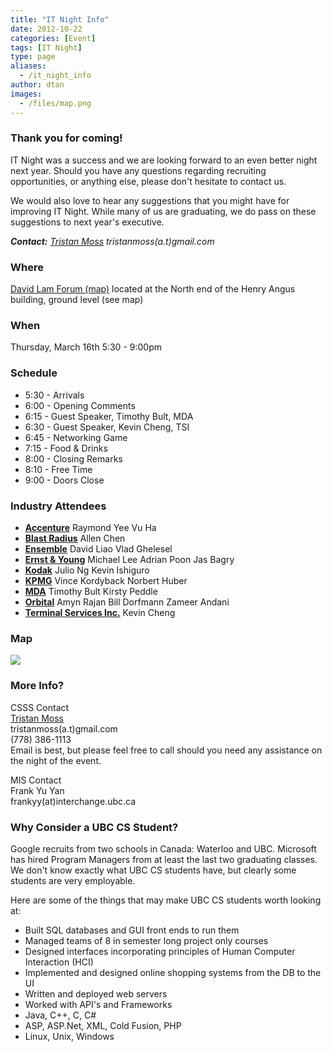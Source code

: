 ```yaml
---
title: "IT Night Info"
date: 2012-10-22
categories: [Event]
tags: [IT Night]
type: page
aliases:
  - /it_night_info
author: dtan
images:
  - /files/map.png
---
```


### Thank you for coming!

IT Night was a success and we are looking forward to an even better night next year. Should you have any questions regarding recruiting opportunities, or anything else, please don't hesitate to contact us.

We would also love to hear any suggestions that you might have for improving IT Night. While many of us are graduating, we do pass on these suggestions to next year's executive.

**_Contact:_** _[Tristan Moss](http://tristanmoss.net/) tristanmoss(a.t)gmail.com_

### Where

[David Lam Forum (map)](https://maps.google.com/maps?f=q&hl=en&sll=49.264122,-123.250637&sspn=0.006707,0.01678&q=ubc+vancouver+angus&cid=49264122,-123250637,2619071038577418934&li=lmd&t=h&ll=49.26702,-123.249993&spn=0.007085,0.01678)
located at the North end of the Henry Angus building, ground level (see map)

### When

Thursday, March 16th
5:30 - 9:00pm

### Schedule

* 5:30 - Arrivals
* 6:00 - Opening Comments
* 6:15 - Guest Speaker, Timothy Bult, MDA
* 6:30 - Guest Speaker, Kevin Cheng, TSI
* 6:45 - Networking Game
* 7:15 - Food & Drinks
* 8:00 - Closing Remarks
* 8:10 - Free Time
* 9:00 - Doors Close

### Industry Attendees

*   **[Accenture](http://www.accenture.com/)**
    Raymond Yee
    Vu Ha
*   **[Blast Radius](http://www.blastradius.com/index.jsp)**
    Allen Chen
*   **[Ensemble](http://www.ensemble.com/)**
    David Liao
    Vlad Ghelesel
*   **[Ernst & Young](https://webforms.ey.com/global/content.nsf/Canada/Home)**
    Michael Lee
    Adrian Poon
    Jas Bagry
*   **[Kodak](http://wwwca.kodak.com/CA/en/nav/kciHomePage.jhtml)**
    Julio Ng
    Kevin Ishiguro
*   **[KPMG](http://www.kpmg.ca/en/)**
    Vince Kordyback
    Norbert Huber
*   **[MDA](http://www.mdacorporation.com/)**
    Timothy Bult
    Kirsty Peddle
*   **[Orbital](http://www.orbitaltech.com/)**
    Amyn Rajan
    Bill Dorfmann
    Zameer Andani
*   **[Terminal Services Inc.](http://www.tsi.bc.ca/t3/index.php?id=43)**
    Kevin Cheng

### Map

![](/files/map.png)

### More Info?

CSSS Contact \
[Tristan Moss](http://tristanmoss.net/) \
tristanmoss(a.t)gmail.com \
(778) 386-1113 \
Email is best, but please feel free to call should you need any assistance on the night of the event.

MIS Contact \
Frank Yu Yan \
frankyy(at)interchange.ubc.ca

### Why Consider a UBC CS Student?

Google recruits from two schools in Canada: Waterloo and UBC. Microsoft has hired Program Managers from at least the last two graduating classes. We don't know exactly what UBC CS students have, but clearly some students are very employable.

Here are some of the things that may make UBC CS students worth looking at:

*   Built SQL databases and GUI front ends to run them
*   Managed teams of 8 in semester long project only courses
*   Designed interfaces incorporating principles of Human Computer Interaction (HCI)
*   Implemented and designed online shopping systems from the DB to the UI
*   Written and deployed web servers
*   Worked with API's and Frameworks
*   Java, C++, C, C#
*   ASP, ASP.Net, XML, Cold Fusion, PHP
*   Linux, Unix, Windows
